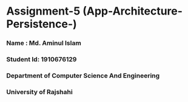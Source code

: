 # Assignment-5  (App-Architecture-Persistence-)
<h3> Name : Md. Aminul Islam</h3>
<h3>Student Id: 1910676129 </h3>
<h3>Department of Computer Science And Engineering </h3>
<h3>University of Rajshahi</h3>
